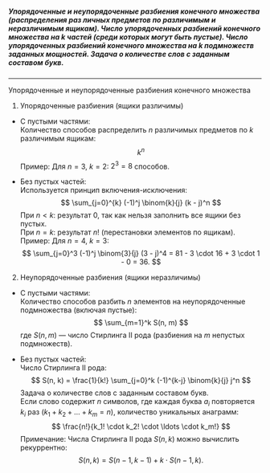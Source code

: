 ##### Упорядоченные и неупорядоченные разбиения конечного множества (распределения раз личных предметов по различимым и неразличимым ящикам). Число упорядоченных разбиений конечного множества на $k$ частей (среди которых могут быть пустые). Число упорядоченных разбиений конечного множества на $k$ подмножеств заданных мощностей. Задача о количестве слов с заданным составом букв.
----
Упорядоченные и неупорядоченные разбиения конечного множества
1. Упорядоченные разбиения (ящики различимы)
- С пустыми частями:  
Количество способов распределить $n$ различимых предметов по $k$ различимым ящикам:
$$
k^n
$$
Пример: Для $n = 3$, $k = 2$: $2^3 = 8$ способов.

- Без пустых частей:  
Используется принцип включения-исключения:
$$
\sum_{j=0}^{k} (-1)^j \binom{k}{j} (k - j)^n
$$
При $n < k$: результат $0$, так как нельзя заполнить все ящики без пустых.  
При $n = k$: результат $n!$ (перестановки элементов по ящикам).  
Пример: Для $n = 4$, $k = 3$:
$$
\sum_{j=0}^3 (-1)^j \binom{3}{j} (3 - j)^4 = 81 - 3 \cdot 16 + 3 \cdot 1 - 0 = 36.
$$

2. Неупорядоченные разбиения (ящики неразличимы)
- С пустыми частями:  
Количество способов разбить $n$ элементов на неупорядоченные подмножества (включая пустые):
$$
\sum_{m=1}^k S(n, m)
$$
где $S(n, m)$ — число Стирлинга II рода (разбиения на $m$ непустых подмножеств).

- Без пустых частей:  
Число Стирлинга II рода:
$$
S(n, k) = \frac{1}{k!} \sum_{j=0}^k (-1)^{k-j} \binom{k}{j} j^n
$$
Задача о количестве слов с заданным составом букв.  
Если слово содержит $n$ символов, где каждая буква $a_i$ повторяется $k_i$ раз ($k_1 + k_2 + \dots + k_m = n$), количество уникальных анаграмм:
$$
\frac{n!}{k_1! \cdot k_2! \cdot \ldots \cdot k_m!}
$$
Примечание: Числа Стирлинга II рода $S(n, k)$ можно вычислить рекуррентно:
$$
S(n, k) = S(n-1, k-1) + k \cdot S(n-1, k).
$$

